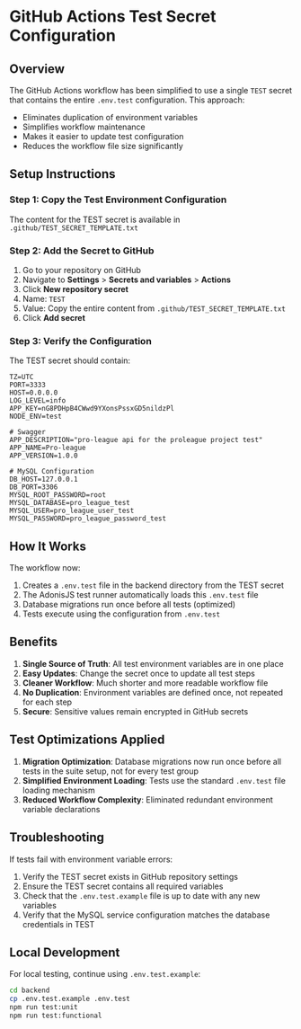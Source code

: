 # GitHub Actions Test Secret Configuration

## Overview
The GitHub Actions workflow has been simplified to use a single `TEST` secret that contains the entire `.env.test` configuration. This approach:
- Eliminates duplication of environment variables
- Simplifies workflow maintenance
- Makes it easier to update test configuration
- Reduces the workflow file size significantly

## Setup Instructions

### Step 1: Copy the Test Environment Configuration
The content for the TEST secret is available in `.github/TEST_SECRET_TEMPLATE.txt`

### Step 2: Add the Secret to GitHub
1. Go to your repository on GitHub
2. Navigate to **Settings** > **Secrets and variables** > **Actions**
3. Click **New repository secret**
4. Name: `TEST`
5. Value: Copy the entire content from `.github/TEST_SECRET_TEMPLATE.txt`
6. Click **Add secret**

### Step 3: Verify the Configuration
The TEST secret should contain:

```env
TZ=UTC
PORT=3333
HOST=0.0.0.0
LOG_LEVEL=info
APP_KEY=nG8PDHpB4CWwd9YXonsPssxGD5nildzPl
NODE_ENV=test

# Swagger
APP_DESCRIPTION="pro-league api for the proleague project test"
APP_NAME=Pro-league
APP_VERSION=1.0.0

# MySQL Configuration
DB_HOST=127.0.0.1
DB_PORT=3306
MYSQL_ROOT_PASSWORD=root
MYSQL_DATABASE=pro_league_test
MYSQL_USER=pro_league_user_test
MYSQL_PASSWORD=pro_league_password_test
```

## How It Works

The workflow now:
1. Creates a `.env.test` file in the backend directory from the TEST secret
2. The AdonisJS test runner automatically loads this `.env.test` file
3. Database migrations run once before all tests (optimized)
4. Tests execute using the configuration from `.env.test`

## Benefits

1. **Single Source of Truth**: All test environment variables are in one place
2. **Easy Updates**: Change the secret once to update all test steps
3. **Cleaner Workflow**: Much shorter and more readable workflow file
4. **No Duplication**: Environment variables are defined once, not repeated for each step
5. **Secure**: Sensitive values remain encrypted in GitHub secrets

## Test Optimizations Applied

1. **Migration Optimization**: Database migrations now run once before all tests in the suite setup, not for every test group
2. **Simplified Environment Loading**: Tests use the standard `.env.test` file loading mechanism
3. **Reduced Workflow Complexity**: Eliminated redundant environment variable declarations

## Troubleshooting

If tests fail with environment variable errors:
1. Verify the TEST secret exists in GitHub repository settings
2. Ensure the TEST secret contains all required variables
3. Check that the `.env.test.example` file is up to date with any new variables
4. Verify that the MySQL service configuration matches the database credentials in TEST

## Local Development

For local testing, continue using `.env.test.example`:
```bash
cd backend
cp .env.test.example .env.test
npm run test:unit
npm run test:functional
```
